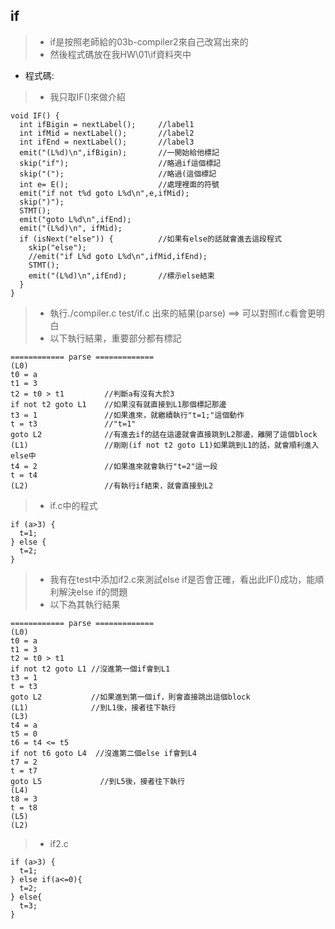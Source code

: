 ## if
>* if是按照老師給的03b-compiler2來自己改寫出來的
>* 然後程式碼放在我HW\01\if資料夾中
* 程式碼:
>* 我只取IF()來做介紹
```
void IF() {
  int ifBigin = nextLabel();     //label1
  int ifMid = nextLabel();       //label2
  int ifEnd = nextLabel();       //label3
  emit("(L%d)\n",ifBigin);       //一開始給他標記
  skip("if");                    //略過if這個標記
  skip("(");                     //略過(這個標記
  int e= E();                    //處理裡面的符號
  emit("if not t%d goto L%d\n",e,ifMid); 
  skip(")");
  STMT();
  emit("goto L%d\n",ifEnd);
  emit("(L%d)\n", ifMid);
  if (isNext("else")) {          //如果有else的話就會進去這段程式
    skip("else");
    //emit("if L%d goto L%d\n",ifMid,ifEnd);
    STMT();
    emit("(L%d)\n",ifEnd);       //標示else結束
  }
}
```

>* 執行./compiler.c test/if.c 出來的結果(parse) ==> 可以對照if.c看會更明白
>* 以下執行結果，重要部分都有標記
```
============ parse =============
(L0)
t0 = a  
t1 = 3
t2 = t0 > t1         //判斷a有沒有大於3
if not t2 goto L1    //如果沒有就直接到L1那個標記那邊
t3 = 1               //如果進來，就繼續執行"t=1;"這個動作
t = t3               //"t=1"
goto L2              //有進去if的話在這邊就會直接跳到L2那邊，離開了這個block
(L1)                 //剛剛(if not t2 goto L1)如果跳到L1的話，就會順利進入else中
t4 = 2               //如果進來就會執行"t=2"這一段
t = t4
(L2)                 //有執行if結束，就會直接到L2
```
>* if.c中的程式
```
if (a>3) {
  t=1;
} else {
  t=2;
}
```

>* 我有在test中添加if2.c來測試else if是否會正確，看出此IF()成功，能順利解決else if的問題
>* 以下為其執行結果
```
============ parse =============
(L0)
t0 = a
t1 = 3
t2 = t0 > t1
if not t2 goto L1 //沒進第一個if會到L1
t3 = 1
t = t3
goto L2           //如果進到第一個if，則會直接跳出這個block
(L1)              //到L1後，接者往下執行
(L3)               
t4 = a
t5 = 0
t6 = t4 <= t5  
if not t6 goto L4  //沒進第二個else if會到L4
t7 = 2
t = t7
goto L5             //到L5後，接者往下執行           
(L4)                
t8 = 3
t = t8
(L5)
(L2)
```
>* if2.c
```
if (a>3) {
  t=1;
} else if(a<=0){
  t=2;
} else{
  t=3;
}

```
